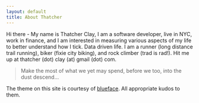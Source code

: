 ```yaml
---
layout: default
title: About Thatcher
---
```


Hi there - My name is Thatcher Clay, I am a software developer, live in NYC, work in finance, and I am interested in measuring various aspects of my life to better understand how I tick.  Data driven life.  I am a runner (long distance trail running), biker (fixie city biking), and rock climber (trad is rad!).  Hit me up at thatcher (dot) clay (at) gmail (dot) com.

> Make the most of what we yet may spend,
> before we too, into the dust descend...
  
The theme on this site is courtesy of [blueface](https://github.com/tnguyen/blueface/).  All appropriate kudos to them.

